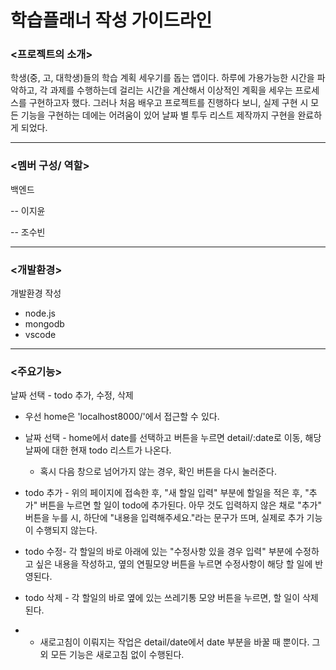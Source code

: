 # 학습플래너 작성 가이드라인


### **<프로젝트의 소개>**

학생(중, 고, 대학생)들의 학습 계획 세우기를 돕는 앱이다. 
하루에 가용가능한 시간을 파악하고, 각 과제를 수행하는데 걸리는 시간을 계산해서 이상적인 계획을 세우는 프로세스를 구현하고자 했다. 
그러나 처음 배우고 프로젝트를 진행하다 보니, 실제 구현 시 모든 기능을 구현하는 데에는 어려움이 있어 날짜 별 투두 리스트 제작까지 구현을 완료하게 되었다. 

--- 

### **<멤버 구성/ 역할>**

백엔드


-- 이지윤


-- 조수빈


---

### **<개발환경>**

개발환경 작성
- node.js
- mongodb
- vscode
  
---

### **<주요기능>**

날짜 선택 - todo 추가, 수정, 삭제

* 우선 home은 'localhost8000/'에서 접근할 수 있다.

* 날짜 선택 - home에서 date를 선택하고 버튼을 누르면 detail/:date로 이동, 해당 날짜에 대한 현재 todo 리스트가 나온다.
  + 혹시 다음 창으로 넘어가지 않는 경우, 확인 버튼을 다시 눌러준다.
    
* todo 추가 - 위의 페이지에 접속한 후, "새 할일 입력" 부분에 할일을 적은 후, "추가" 버튼을 누르면 할 일이 todo에 추가된다. 아무 것도 입력하지 않은 채로 "추가" 버튼을 누를 시, 하단에 "내용을 입력해주세요."라는 문구가 뜨며, 실제로 추가 기능이 수행되지 않는다.
  
* todo 수정- 각 할일의 바로 아래에 있는 "수정사항 있을 경우 입력" 부분에 수정하고 싶은 내용을 작성하고, 옆의 연필모양 버튼을 누르면 수정사항이 해당 할 일에 반영된다.
  
* todo 삭제 - 각 할일의 바로 옆에 있는 쓰레기통 모양 버튼을 누르면, 할 일이 삭제된다.

* + 새로고침이 이뤄지는 작업은 detail/date에서 date 부분을 바꿀 때 뿐이다. 그 외 모든 기능은 새로고침 없이 수행된다.
  
